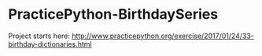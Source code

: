 # PracticePython-BirthdaySeries


Project starts here: http://www.practicepython.org/exercise/2017/01/24/33-birthday-dictionaries.html
